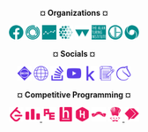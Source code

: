 <p align="center"> <b>¤ Organizations ¤</b></p>
<p align="center">
  <img height="26px" src="org/org-facebook.svg">
  <img height="26px" src="org/org-janestreet.svg">
  <img height="26px" src="org/org-causalens.svg">
  <img height="26px" src="org/org-mila.svg">
  <img height="26px" src="org/org-warwick.svg">
  <img height="26px" src="org/org-alanturing.svg">
  <img height="26px" src="org/org-jump.svg">
  <img height="26px" src="org/org-deepmind.svg">
</p>

<p align="center"> <b>¤ Socials ¤</b></p>
<p align="center">
  <img height="26px" src="soc/soc-acm.svg">
  <img height="26px" src="soc/soc-website.svg">
  <img height="26px" src="soc/soc-stackoverflow.svg">
  <img height="26px" src="soc/soc-youtube.svg">
  <img height="26px" src="soc/soc-kaggle.svg">
  <img height="26px" src="soc/soc-blog.svg">
  <img height="26px" src="soc/soc-lichess.svg">
</p>

<p align="center"> <b>¤ Competitive Programming ¤</b></p>
<p align="center">
  <img height="26px" src="cp/cp-leetcode.svg">
  <a href="https://codeforces.com/profile/informatics-mathematics">
    <img height="26px" src="cp/cp-codeforces.svg">
  </a>
  <img height="26px" src="cp/cp-projecteuler.svg">
  <img height="26px" src="cp/cp-hackerearth.svg">
  <img height="26px" src="cp/cp-hackerrank.svg">
  <img height="26px" src="cp/cp-topcoder.svg">
  <a href="https://www.codechef.com/users/code_math">
    <img height="26px" src="cp/cp-codechef.svg">
  </a>
  <img height="26px" src="cp/cp-binarysearch.svg">
</p>
